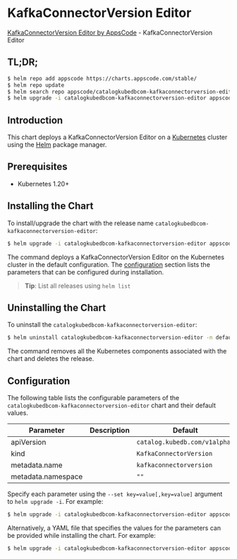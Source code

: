# KafkaConnectorVersion Editor

[KafkaConnectorVersion Editor by AppsCode](https://appscode.com) - KafkaConnectorVersion Editor

## TL;DR;

```bash
$ helm repo add appscode https://charts.appscode.com/stable/
$ helm repo update
$ helm search repo appscode/catalogkubedbcom-kafkaconnectorversion-editor --version=v0.25.0
$ helm upgrade -i catalogkubedbcom-kafkaconnectorversion-editor appscode/catalogkubedbcom-kafkaconnectorversion-editor -n default --create-namespace --version=v0.25.0
```

## Introduction

This chart deploys a KafkaConnectorVersion Editor on a [Kubernetes](http://kubernetes.io) cluster using the [Helm](https://helm.sh) package manager.

## Prerequisites

- Kubernetes 1.20+

## Installing the Chart

To install/upgrade the chart with the release name `catalogkubedbcom-kafkaconnectorversion-editor`:

```bash
$ helm upgrade -i catalogkubedbcom-kafkaconnectorversion-editor appscode/catalogkubedbcom-kafkaconnectorversion-editor -n default --create-namespace --version=v0.25.0
```

The command deploys a KafkaConnectorVersion Editor on the Kubernetes cluster in the default configuration. The [configuration](#configuration) section lists the parameters that can be configured during installation.

> **Tip**: List all releases using `helm list`

## Uninstalling the Chart

To uninstall the `catalogkubedbcom-kafkaconnectorversion-editor`:

```bash
$ helm uninstall catalogkubedbcom-kafkaconnectorversion-editor -n default
```

The command removes all the Kubernetes components associated with the chart and deletes the release.

## Configuration

The following table lists the configurable parameters of the `catalogkubedbcom-kafkaconnectorversion-editor` chart and their default values.

|     Parameter      | Description |                 Default                  |
|--------------------|-------------|------------------------------------------|
| apiVersion         |             | <code>catalog.kubedb.com/v1alpha1</code> |
| kind               |             | <code>KafkaConnectorVersion</code>       |
| metadata.name      |             | <code>kafkaconnectorversion</code>       |
| metadata.namespace |             | <code>""</code>                          |


Specify each parameter using the `--set key=value[,key=value]` argument to `helm upgrade -i`. For example:

```bash
$ helm upgrade -i catalogkubedbcom-kafkaconnectorversion-editor appscode/catalogkubedbcom-kafkaconnectorversion-editor -n default --create-namespace --version=v0.25.0 --set apiVersion=catalog.kubedb.com/v1alpha1
```

Alternatively, a YAML file that specifies the values for the parameters can be provided while
installing the chart. For example:

```bash
$ helm upgrade -i catalogkubedbcom-kafkaconnectorversion-editor appscode/catalogkubedbcom-kafkaconnectorversion-editor -n default --create-namespace --version=v0.25.0 --values values.yaml
```
